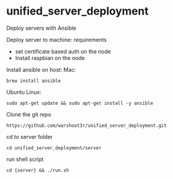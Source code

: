 # unified_server_deployment
Deploy servers with Ansible


Deploy server to machine:
requirements
- set certificate based auth on the node
- Install raspbian on the node



Install ansible on host:
Mac:

```
brew install ansible
```
Ubuntu Linux: 

```
sudo apt-get update && sudo apt-get install -y ansible
```


Clone the git repo
```
https://github.com/warshoot3r/unified_server_deployment.git
```

cd to server folder
```
cd unified_server_deployment/server
```

run shell script

```
cd {server} && ./run.sh
```
